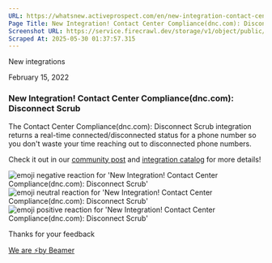 ```yaml
---
URL: https://whatsnew.activeprospect.com/en/new-integration-contact-center-compliancednccom-disconnect-scrub
Page Title: New Integration! Contact Center Compliance(dnc.com): Disconnect Scrub
Screenshot URL: https://service.firecrawl.dev/storage/v1/object/public/media/screenshot-cc394381-0677-42e5-8254-eeef994124f5.png
Scraped At: 2025-05-30 01:37:57.315
---
```


New
integrations

February 15, 2022

### New Integration! Contact Center Compliance(dnc.com): Disconnect Scrub

The Contact Center Compliance(dnc.com): Disconnect Scrub integration returns a real-time connected/disconnected status for a phone number so you don't waste your time reaching out to disconnected phone numbers.

Check it out in our [community post](https://community.activeprospect.com/posts/4611627-contact-center-compliance-dnc-com-disconnect-scrub) and [integration catalog](https://activeprospect.com/integrations/ccc/disconnect_scrub/) for more details!

![emoji negative reaction for 'New Integration! Contact Center Compliance(dnc.com): Disconnect Scrub'](https://app.getbeamer.com/images/emojiNeg.svg)![emoji neutral reaction for 'New Integration! Contact Center Compliance(dnc.com): Disconnect Scrub'](https://app.getbeamer.com/images/emojiNeut.svg)![emoji positive reaction for 'New Integration! Contact Center Compliance(dnc.com): Disconnect Scrub'](https://app.getbeamer.com/images/emojiPos.svg)

Thanks for your feedback

[We are ⚡by Beamer](https://www.getbeamer.com/?ref=watermark_MErKJCnu12412_public&company=ActiveProspect&watermarkRef=powered&utm_term=MErKJCnu12412&utm_content=ActiveProspect&utm_source=standalone&utm_medium=footer&utm_campaign=powered)
